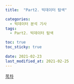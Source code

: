 ```yaml
---
title:  "Part2. 빅데이터 탐색"

categories:
  - 빅데이터 분석 기사
tags:
  - Part2. 빅데이터 탐색

toc: true
toc_sticky: true
 
date: 2021-02-23
last_modified_at: 2021-02-25
---
```


[목차]()